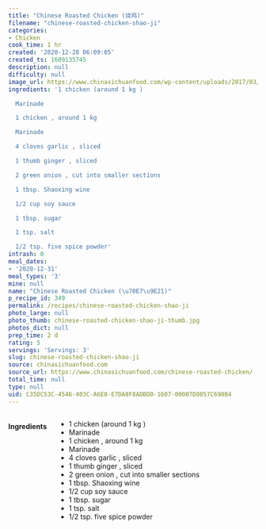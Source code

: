 ```yaml
---
title: "Chinese Roasted Chicken (烧鸡)"
filename: "chinese-roasted-chicken-shao-ji"
categories:
- Chicken
cook_time: 1 hr
created: '2020-12-28 06:09:05'
created_ts: 1609135745
description: null
difficulty: null
image_url: https://www.chinasichuanfood.com/wp-content/uploads/2017/03/Chinese-roasted-Chicken-3-copy-300x450.jpg
ingredients: '1 chicken (around 1 kg )

  Marinade

  1 chicken , around 1 kg

  Marinade

  4 cloves garlic , sliced

  1 thumb ginger , sliced

  2 green onion , cut into smaller sections

  1 tbsp. Shaoxing wine

  1/2 cup soy sauce

  1 tbsp. sugar

  1 tsp. salt

  1/2 tsp. five spice powder'
intrash: 0
meal_dates:
- '2020-12-31'
meal_types: '3'
mine: null
name: "Chinese Roasted Chicken (\u70E7\u9E21)"
p_recipe_id: 349
permalink: /recipes/chinese-roasted-chicken-shao-ji
photo_large: null
photo_thumb: chinese-roasted-chicken-shao-ji-thumb.jpg
photos_dict: null
prep_time: 2 d
rating: 5
servings: 'Servings: 3'
slug: chinese-roasted-chicken-shao-ji
source: chinasichuanfood.com
source_url: https://www.chinasichuanfood.com/chinese-roasted-chicken/
total_time: null
type: null
uid: C35DC53C-4546-403C-A6E8-E7DA8F8ADBD0-1607-00007D8057C690B4
---
```

<div class="large-8 medium-7 columns" id="writeup">	</div><!-- #writeup -->
</div><!-- #row-one -->
<div class="row" id="row-two">	<div class="medium-4 small-5 columns" id="ingredients"><h4>Ingredients</h4><div class="box box-ingredients content"><ul>
<li>1 chicken (around 1 kg )</li>
<li>Marinade</li>
<li>1 chicken , around 1 kg</li>
<li>Marinade</li>
<li>4 cloves garlic , sliced</li>
<li>1 thumb ginger , sliced</li>
<li>2 green onion , cut into smaller sections</li>
<li>1 tbsp. Shaoxing wine</li>
<li>1/2 cup soy sauce</li>
<li>1 tbsp. sugar</li>
<li>1 tsp. salt</li>
<li>1/2 tsp. five spice powder</li>
</ul>
</div>	</div>	<div class="medium-6 small-7 columns" id="directions">	</div>